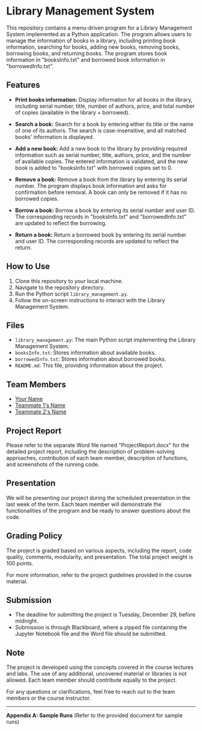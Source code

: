 # Library Management System

This repository contains a menu-driven program for a Library Management System implemented as a Python application. The program allows users to manage the information of books in a library, including printing book information, searching for books, adding new books, removing books, borrowing books, and returning books. The program stores book information in "booksInfo.txt" and borrowed book information in "borrowedInfo.txt".

## Features

- **Print books information:** Display information for all books in the library, including serial number, title, number of authors, price, and total number of copies (available in the library + borrowed).

- **Search a book:** Search for a book by entering either its title or the name of one of its authors. The search is case-insensitive, and all matched books' information is displayed.

- **Add a new book:** Add a new book to the library by providing required information such as serial number, title, authors, price, and the number of available copies. The entered information is validated, and the new book is added to "booksInfo.txt" with borrowed copies set to 0.

- **Remove a book:** Remove a book from the library by entering its serial number. The program displays book information and asks for confirmation before removal. A book can only be removed if it has no borrowed copies.

- **Borrow a book:** Borrow a book by entering its serial number and user ID. The corresponding records in "booksInfo.txt" and "borrowedInfo.txt" are updated to reflect the borrowing.

- **Return a book:** Return a borrowed book by entering its serial number and user ID. The corresponding records are updated to reflect the return.

## How to Use

1. Clone this repository to your local machine.
2. Navigate to the repository directory.
3. Run the Python script `library_management.py`.
4. Follow the on-screen instructions to interact with the Library Management System.

## Files

- `library_management.py`: The main Python script implementing the Library Management System.
- `booksInfo.txt`: Stores information about available books.
- `borrowedInfo.txt`: Stores information about borrowed books.
- `README.md`: This file, providing information about the project.

## Team Members

- [Your Name](https://github.com/yourusername)
- [Teammate 1's Name](https://github.com/teammate1username)
- [Teammate 2's Name](https://github.com/teammate2username)

## Project Report

Please refer to the separate Word file named "ProjectReport.docx" for the detailed project report, including the description of problem-solving approaches, contribution of each team member, description of functions, and screenshots of the running code.

## Presentation

We will be presenting our project during the scheduled presentation in the last week of the term. Each team member will demonstrate the functionalities of the program and be ready to answer questions about the code.

## Grading Policy

The project is graded based on various aspects, including the report, code quality, comments, modularity, and presentation. The total project weight is 100 points.

For more information, refer to the project guidelines provided in the course material.

## Submission

- The deadline for submitting the project is Tuesday, December 29, before midnight.
- Submission is through Blackboard, where a zipped file containing the Jupyter Notebook file and the Word file should be submitted.

## Note

The project is developed using the concepts covered in the course lectures and labs. The use of any additional, uncovered material or libraries is not allowed. Each team member should contribute equally to the project.

For any questions or clarifications, feel free to reach out to the team members or the course instructor.

---

**Appendix A: Sample Runs** (Refer to the provided document for sample runs)

